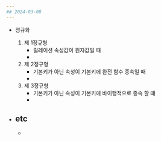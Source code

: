 ```yaml
---
## 2024-03-08
---
```


- 졍규화
	1. 제 1정규형
		- 릴레이션 속성값이 원자값일 때
		- 
	2. 제 2정규형
		- 기본키가 아닌 속성이 기본키에 완전 함수 종속일 때
		- 
	3. 제 3정규형
		- 기본키가 아닌 속성이 기본키에 바이행적으로 종속 할 떄
		- 

- etc
	-
	-
